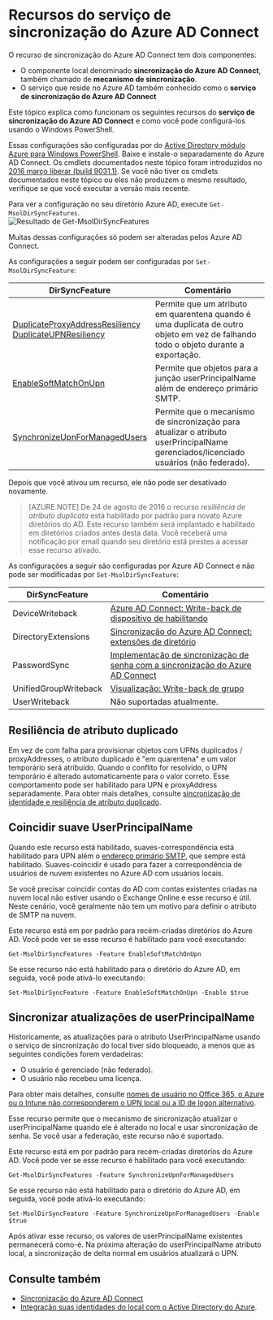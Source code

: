 <properties
    pageTitle="Recursos do serviço de sincronização do Azure AD Connect e configuração | Microsoft Azure"
    description="Descreve os recursos de lado de serviço do serviço de sincronização do Azure AD Connect."
    services="active-directory"
    documentationCenter=""
    authors="andkjell"
    manager="femila"
    editor=""/>

<tags
    ms.service="active-directory"
    ms.workload="identity"
    ms.tgt_pltfrm="na"
    ms.devlang="na"
    ms.topic="article"
    ms.date="08/22/2016"
    ms.author="andkjell;markvi"/>

# <a name="azure-ad-connect-sync-service-features"></a>Recursos do serviço de sincronização do Azure AD Connect

O recurso de sincronização do Azure AD Connect tem dois componentes:

- O componente local denominado **sincronização do Azure AD Connect**, também chamado de **mecanismo de sincronização**.
- O serviço que reside no Azure AD também conhecido como o **serviço de sincronização do Azure AD Connect**

Este tópico explica como funcionam os seguintes recursos do **serviço de sincronização do Azure AD Connect** e como você pode configurá-los usando o Windows PowerShell.

Essas configurações são configuradas por do [Active Directory módulo Azure para Windows PowerShell](http://aka.ms/aadposh). Baixe e instale-o separadamente do Azure AD Connect. Os cmdlets documentados neste tópico foram introduzidos no [2016 março liberar (build 9031.1)](http://social.technet.microsoft.com/wiki/contents/articles/28552.microsoft-azure-active-directory-powershell-module-version-release-history.aspx#Version_9031_1). Se você não tiver os cmdlets documentados neste tópico ou eles não produzem o mesmo resultado, verifique se que você executar a versão mais recente.

Para ver a configuração no seu diretório Azure AD, execute `Get-MsolDirSyncFeatures`.  
![Resultado de Get-MsolDirSyncFeatures](./media/active-directory-aadconnectsyncservice-features/getmsoldirsyncfeatures.png)

Muitas dessas configurações só podem ser alteradas pelos Azure AD Connect.

As configurações a seguir podem ser configuradas por `Set-MsolDirSyncFeature`:

DirSyncFeature | Comentário
--- | ---
[DuplicateProxyAddressResiliency<br/>DuplicateUPNResiliency](#duplicate-attribute-resiliency) | Permite que um atributo em quarentena quando é uma duplicata de outro objeto em vez de falhando todo o objeto durante a exportação.
[EnableSoftMatchOnUpn](#userprincipalname-soft-match) | Permite que objetos para a junção userPrincipalName além de endereço primário SMTP.
[SynchronizeUpnForManagedUsers](#synchronize-userprincipalname-updates) | Permite que o mecanismo de sincronização para atualizar o atributo userPrincipalName gerenciados/licenciado usuários (não federado).

Depois que você ativou um recurso, ele não pode ser desativado novamente.

>[AZURE.NOTE] De 24 de agosto de 2016 o recurso *resiliência de atributo duplicata* está habilitado por padrão para novato Azure diretórios do AD. Este recurso também será implantado e habilitado em diretórios criados antes desta data. Você receberá uma notificação por email quando seu diretório está prestes a acessar esse recurso ativado.

As configurações a seguir são configuradas por Azure AD Connect e não pode ser modificadas por `Set-MsolDirSyncFeature`:

DirSyncFeature | Comentário
--- | ---
DeviceWriteback | [Azure AD Connect: Write-back de dispositivo de habilitando](active-directory-aadconnect-feature-device-writeback.md)
DirectoryExtensions | [Sincronização do Azure AD Connect: extensões de diretório](active-directory-aadconnectsync-feature-directory-extensions.md)
PasswordSync | [Implementação de sincronização de senha com a sincronização do Azure AD Connect](active-directory-aadconnectsync-implement-password-synchronization.md)
UnifiedGroupWriteback | [Visualização: Write-back de grupo](active-directory-aadconnect-feature-preview.md#group-writeback)
UserWriteback | Não suportadas atualmente.

## <a name="duplicate-attribute-resiliency"></a>Resiliência de atributo duplicado
Em vez de com falha para provisionar objetos com UPNs duplicados / proxyAddresses, o atributo duplicado é "em quarentena" e um valor temporário será atribuído. Quando o conflito for resolvido, o UPN temporário é alterado automaticamente para o valor correto. Esse comportamento pode ser habilitado para UPN e proxyAddress separadamente. Para obter mais detalhes, consulte [sincronização de identidade e resiliência de atributo duplicado](active-directory-aadconnectsyncservice-duplicate-attribute-resiliency.md).

## <a name="userprincipalname-soft-match"></a>Coincidir suave UserPrincipalName
Quando este recurso está habilitado, suaves-correspondência está habilitado para UPN além o [endereço primário SMTP](https://support.microsoft.com/kb/2641663), que sempre está habilitado. Suaves-coincidir é usado para fazer a correspondência de usuários de nuvem existentes no Azure AD com usuários locais.

Se você precisar coincidir contas do AD com contas existentes criadas na nuvem local não estiver usando o Exchange Online e esse recurso é útil. Neste cenário, você geralmente não tem um motivo para definir o atributo de SMTP na nuvem.

Este recurso está em por padrão para recém-criadas diretórios do Azure AD. Você pode ver se esse recurso é habilitado para você executando:  
```
Get-MsolDirSyncFeatures -Feature EnableSoftMatchOnUpn
```

Se esse recurso não está habilitado para o diretório do Azure AD, em seguida, você pode ativá-lo executando:  
```
Set-MsolDirSyncFeature -Feature EnableSoftMatchOnUpn -Enable $true
```

## <a name="synchronize-userprincipalname-updates"></a>Sincronizar atualizações de userPrincipalName
Historicamente, as atualizações para o atributo UserPrincipalName usando o serviço de sincronização do local tiver sido bloqueado, a menos que as seguintes condições forem verdadeiras:

- O usuário é gerenciado (não federado).
- O usuário não recebeu uma licença.

Para obter mais detalhes, consulte [nomes de usuário no Office 365, o Azure ou o Intune não corresponderem o UPN local ou a ID de logon alternativo](https://support.microsoft.com/kb/2523192).

Esse recurso permite que o mecanismo de sincronização atualizar o userPrincipalName quando ele é alterado no local e usar sincronização de senha. Se você usar a federação, este recurso não é suportado.

Este recurso está em por padrão para recém-criadas diretórios do Azure AD. Você pode ver se esse recurso é habilitado para você executando:  
```
Get-MsolDirSyncFeatures -Feature SynchronizeUpnForManagedUsers
```

Se esse recurso não está habilitado para o diretório do Azure AD, em seguida, você pode ativá-lo executando:  
```
Set-MsolDirSyncFeature -Feature SynchronizeUpnForManagedUsers -Enable $true
```

Após ativar esse recurso, os valores de userPrincipalName existentes permanecerá como-é. Na próxima alteração do userPrincipalName atributo local, a sincronização de delta normal em usuários atualizará o UPN.  

## <a name="see-also"></a>Consulte também

- [Sincronização do Azure AD Connect](active-directory-aadconnectsync-whatis.md)
- [Integração suas identidades do local com o Active Directory do Azure](active-directory-aadconnect.md).
